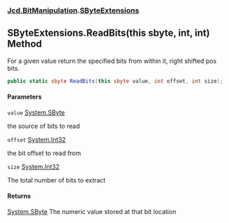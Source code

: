 ### [Jcd.BitManipulation](Jcd.BitManipulation.md 'Jcd.BitManipulation').[SByteExtensions](Jcd.BitManipulation.SByteExtensions.md 'Jcd.BitManipulation.SByteExtensions')

## SByteExtensions.ReadBits(this sbyte, int, int) Method

For a given value return the specified bits from within it, right shifted pos bits.

```csharp
public static sbyte ReadBits(this sbyte value, int offset, int size);
```
#### Parameters

<a name='Jcd.BitManipulation.SByteExtensions.ReadBits(thissbyte,int,int).value'></a>

`value` [System.SByte](https://docs.microsoft.com/en-us/dotnet/api/System.SByte 'System.SByte')

the source of bits to read

<a name='Jcd.BitManipulation.SByteExtensions.ReadBits(thissbyte,int,int).offset'></a>

`offset` [System.Int32](https://docs.microsoft.com/en-us/dotnet/api/System.Int32 'System.Int32')

the bit offset to read from

<a name='Jcd.BitManipulation.SByteExtensions.ReadBits(thissbyte,int,int).size'></a>

`size` [System.Int32](https://docs.microsoft.com/en-us/dotnet/api/System.Int32 'System.Int32')

The total number of bits to extract

#### Returns
[System.SByte](https://docs.microsoft.com/en-us/dotnet/api/System.SByte 'System.SByte')
The numeric value stored at that bit location